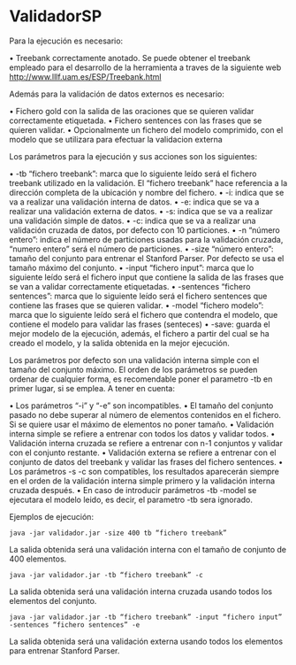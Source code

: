 # ValidadorSP

Para la ejecución es necesario:

•	Treebank correctamente anotado. Se puede obtener el treebank empleado para el desarrollo de la herramienta a traves de  la siguiente web http://www.lllf.uam.es/ESP/Treebank.html

Además para la validación de datos externos es necesario:

•	Fichero gold con la salida de las oraciones que se quieren validar correctamente etiquetada.
•	Fichero sentences con las frases que se quieren validar.
•	Opcionalmente un fichero del modelo comprimido, con el modelo que se utilizara para efectuar la validacion externa

Los parámetros para la ejecución y sus acciones son los siguientes:

•	-tb “fichero treebank”: marca que lo siguiente leído será el fichero treebank utilizado en la validación. El “fichero treebank” hace referencia a la dirección completa de la ubicación y nombre del fichero.
•	-i: indica que se va a realizar una validación interna de datos.
•	-e: indica que se va a realizar una validación externa de datos.
•	-s: indica que se va a realizar una validación simple de datos.
•	-c: indica que se va a realizar una validación cruzada de datos, por defecto con 10 particiones.
•	-n “número entero”: indica el número de particiones usadas para la validación cruzada, “numero entero” será el número de particiones.
•	-size “número entero”: tamaño del conjunto para entrenar el Stanford Parser. Por defecto se usa el tamaño máximo del conjunto.
•	-input “fichero input”: marca que lo siguiente leído será el fichero input que contiene la salida de las frases que se van a validar correctamente etiquetadas.
•	-sentences “fichero sentences”: marca que lo siguiente leído será el fichero sentences que contiene las frases que se quieren validar.
•	-model “fichero modelo”: marca que lo siguiente leído será el fichero que contendra el modelo, que contiene el modelo para validar las frases (senteces)
•	-save: guarda el mejor modelo de la ejecución, además, el fichero a partir del cual se ha creado el modelo, y la salida obtenida en la mejor ejecución.

Los parámetros por defecto son una validación interna simple con el tamaño del conjunto máximo. El orden de los parámetros se pueden ordenar de cualquier forma, es recomendable poner el parametro -tb en primer lugar, si se emplea. A tener en cuenta:

•	Los parámetros “-i” y “-e” son incompatibles.
•	El tamaño del conjunto pasado no debe superar al número de elementos contenidos en el fichero. Si se quiere usar el máximo de elementos no poner tamaño.
•	Validación interna simple se refiere a entrenar con todos los datos y validar todos.
•	Validación interna cruzada se refiere a entrenar con n-1 conjuntos y validar con el conjunto restante.
•	Validación externa se refiere a entrenar con el conjunto de datos del treebank y validar las frases del fichero sentences.
•	Los parámetros -s -c son compatibles, los resultados aparecerán siempre en el orden de la validación interna simple primero y la validación interna cruzada después.
•	En caso de introducir parámetros -tb -model se ejecutara el modelo leido, es decir, el parametro -tb sera ignorado.

 Ejemplos de ejecución:
	
  	java -jar validador.jar -size 400 tb “fichero treebank” 

 La salida obtenida será una validación interna con el tamaño de conjunto de 400 elementos.

  	java -jar validador.jar -tb “fichero treebank” -c

 La salida obtenida será una validación interna cruzada usando todos los elementos del conjunto.

	java -jar validador.jar -tb “fichero treebank” -input “fichero input” -sentences “fichero sentences” -e

 La salida obtenida será una validación externa usando todos los elementos para entrenar Stanford Parser.
